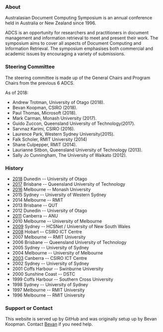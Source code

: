 ### About

Australasian Document Computing Symposium is an annual conference held in Australia or New Zealand since 1996.

ADCS is an opportunity for researchers and practitioners in document management and information retrieval to meet and present their work. The symposium aims to cover all aspects of Document Computing and Information Retrieval. The symposium emphasises both commercial and academic issues by encouraging a variety of submissions.

### Steering Committee

The steering committee is made up of the General Chairs and Program Chairs from the previous 6 ADCS.

As of 2018:

* Andrew Trotman, University of Otago (2018). 
* Bevan Koopman, CSIRO (2018). </lib>
* Paul Thomas, Microsoft (2018).
* Mark Carman, Monash University (2017). 
* Guido Zuccon, Queensland University of Technology(2017). 
* Sarvnaz Karimi, CSIRO (2016).
* Laurence Park, Western Sydney University(2015).
* Falk Scholer,	RMIT University (2014)
* Shane Culpepper, RMIT (2014).
* Laurianne Sitbon, Queensland University of Technology (2013).
* Sally Jo Cunningham, The University of Waikato (2012).

### History
* [2018](http://adcs-conference.org/2018/)  Dunedin -- University of Otago
* [2017](http://adcs-conference.org/2017)  Brisbane -- Queensland University of Technology
* [2016](http://adcs-conference.org/2016/)  Melbourne --    Monash University
* 2015	Sydney --       University of Western Sydney
* 2014	Melbourne --	RMIT
* 2013	Brisbane --	QUT
* 2012	Dunedin --	University of Otago
* [2011](http://adcs-conference.org/2011)	Canberra --	ANU
* 2010	Melbourne --	University of Melbourne
* [2009](http://adcs-conference.org/2009/)	Sydney --	HCSNet / University of New South Wales
* [2008](http://adcs-conference.org/2008/)	Hobart --	CSIRO ICT Centre
* 2007	Melbourne --	RMIT University
* 2006	Brisbane --	Queensland University of Technology
* 2005	Sydney --	University of Sydney
* 2004	Melbourne --	University of Melbourne
* [2003](http://adcs-conference.org/2003/)	Canberra --	CSIRO ICT Centre
* 2002	Sydney --	University of Sydney
* 2001	Coffs Harbour --	Swinburne University
* 2000	Sunshine Coast --	DSTC
* 1999	Coffs Harbour --	Southern Cross University
* 1998	Sydney --	University of Sydney
* 1997	Melbourne --	RMIT University
* 1996	Melbourne --	RMIT University

### Support or Contact

This website is served up by GitHub and was originally setup up by Bevan Koopman. Contact [Bevan](http://koopman.id.au) if you need help.
